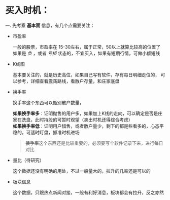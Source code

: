 # 买入时机：
一. 先考察 **基本面** 信息，有几个点需要关注：
- 市盈率

    一般的股票，市盈率在 15-30左右，属于正常，50以上就算比较高的位置了
如果是 *负* ，或者 *亏损* 状态的，不宜买入，如果有短期行情，可做小额短线

- K线图

    基本要关注的，就是历史高位，如果自己写有软件，存有每日明细走位的，
可以参考，详细查看震荡路线，看散户存量，和庄家底盘

- 换手率

    换手率这个东西可以甄别散户数量，
    
    **如果换手率多**：证明抛售的用户多，如果加上K线的走向，可以确定是否是庄家在洗盘，此时持股的可暂时观望（卖出时机还得综合考虑）  
    **如果换手率低**：证明用户惜售，或者散户量少，剩下的都是些看多的，心态平稳的，可适时盯盘，抓准时机进场

    > **换手率**这个东西还是比较重要的，必须要写个软件记录下来，进行每日对比

- 量比（待研究）
    
    这个数据还没有明确的用处，不过一般量大的，拉升的几率还是可以的

- 板块信息

    这个数据，只跟热点新闻对接，一般有利好消息，板块都会有拉升，反之亦然
